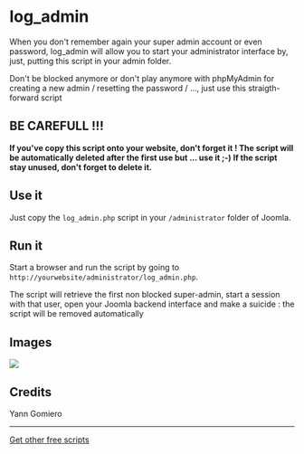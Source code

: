 # log_admin #

When you don't remember again your super admin account or even password, log_admin will allow you to start your administrator interface by, just, putting this script in your admin folder. 

Don't be blocked anymore or don't play anymore with phpMyAdmin for creating a new admin / resetting the password / ..., just use this straigth-forward script

## BE CAREFULL !!! ##

**If you've copy this script onto your website, don't forget it ! The script will be automatically deleted after the first use but ... use it ;-)  If the script stay unused, don't forget to delete it.**

## Use it ##

Just copy the `log_admin.php` script in your `/administrator` folder of Joomla.

## Run it ##

Start a browser and run the script by going to `http://yourwebsite/administrator/log_admin.php`.

The script will retrieve the first non blocked super-admin, start a session with that user, open your Joomla backend interface and make a suicide : the script will be removed automatically

## Images ##

<img src="https://github.com/cavo789/joomla_free/blob/master/log_admin/result.png" />

## Credits ##

Yann Gomiero

---

[Get other free scripts](https://github.com/cavo789/joomla_free)